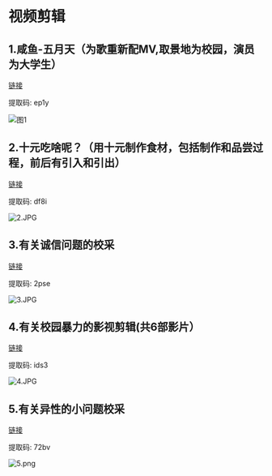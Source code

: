 # 视频剪辑

##  1.咸鱼-五月天（为歌重新配MV,取景地为校园，演员为大学生）

[链接]( https://pan.baidu.com/s/16aYR6dkEDDbBPZ6Cu3A67A)

 提取码: ep1y 

![图1](https://gitee.com/NFUNM059/video-clip/raw/master/%E5%92%B8%E9%B1%BC.JPG)
## 2.十元吃啥呢？（用十元制作食材，包括制作和品尝过程，前后有引入和引出）

[链接]( https://pan.baidu.com/s/1OQFX5gpIlMzuR4NdoRO3wA)

 提取码: df8i

![2.JPG](https://gitee.com/NFUNM059/video-clip/raw/master/%E5%8D%81%E5%85%83.JPG)
## 3.有关诚信问题的校采

[链接]( https://pan.baidu.com/s/1wzlCwXSUbV2Mi5igYz5Q_w)

 提取码: 2pse 

![3.JPG](https://gitee.com/NFUNM059/video-clip/raw/master/%E8%AF%9A%E4%BF%A1.JPG)
## 4.有关校园暴力的影视剪辑(共6部影片）

[链接]( https://pan.baidu.com/s/1noiUP0nfmGEObUNkRUAe5g)

 提取码: ids3 

![4.JPG](https://gitee.com/NFUNM059/video-clip/raw/master/%E6%A0%A1%E5%9B%AD%E6%9A%B4%E5%8A%9B.JPG)
## 5.有关异性的小问题校采

[链接]( https://pan.baidu.com/s/1uAjbder45G6Mhbhv_ubYZw )

提取码: 72bv 

![5.png](https://gitee.com/NFUNM059/video-clip/raw/master/%E8%A1%97%E5%9D%8A.png)
